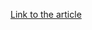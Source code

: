 [Link to the article](https://www.welivesecurity.com/2015/02/13/facebook-exploit-allowed-attackers-remotely-delete-photos/)

